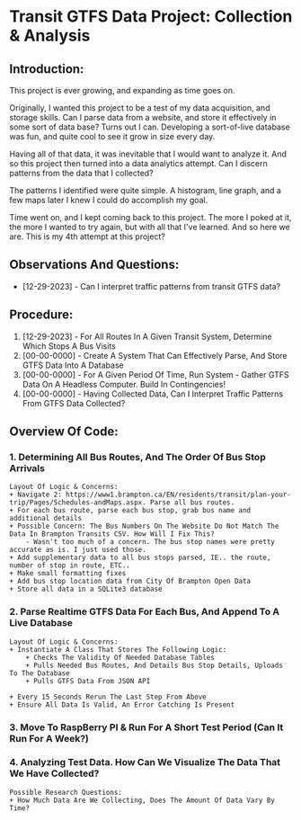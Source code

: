 # Transit GTFS Data Project: Collection & Analysis


## Introduction:
This project is ever growing, and expanding as time goes on.

Originally, I wanted this project to be a test of my data acquisition, and storage skills.
Can I parse data from a website, and store it effectively in some sort of data base? Turns out I can.
Developing a sort-of-live database was fun, and quite cool to see it grow in size every day.

Having all of that data, it was inevitable that I would want to analyze it.
And so this project then turned into a data analytics attempt. Can I discern patterns from the data that I collected?

The patterns I identified were quite simple. A histogram, line graph, and a few maps later I knew I could do accomplish my goal.

Time went on, and I kept coming back to this project. The more I poked at it, the more I wanted to try again, but with all that I've learned.
And so here we are. This is my 4th attempt at this project?


## Observations And Questions:
* [12-29-2023] - Can I interpret traffic patterns from transit GTFS data?


## Procedure:
1. [12-29-2023] - For All Routes In A Given Transit System, Determine Which Stops A Bus Visits
2. [00-00-0000] - Create A System That Can Effectively Parse, And Store GTFS Data Into A Database
3. [00-00-0000] - For A Given Period Of Time, Run System - Gather GTFS Data On A Headless Computer. Build In Contingencies!
4. [00-00-0000] - Having Collected Data, Can I Interpret Traffic Patterns From GTFS Data Collected?


## Overview Of Code:

### 1. Determining All Bus Routes, And The Order Of Bus Stop Arrivals
	Layout Of Logic & Concerns:
	+ Navigate 2: https://www1.brampton.ca/EN/residents/transit/plan-your-trip/Pages/Schedules-andMaps.aspx. Parse all bus routes.
	+ For each bus route, parse each bus stop, grab bus name and additional details
	+ Possible Concern: The Bus Numbers On The Website Do Not Match The Data In Brampton Transits CSV. How Will I Fix This?
		- Wasn't too much of a concern. The bus stop names were pretty accurate as is. I just used those.
	+ Add supplementary data to all bus stops parsed, IE.. the route, number of stop in route, ETC..
	+ Make small formatting fixes
	+ Add bus stop location data from City Of Brampton Open Data
	+ Store all data in a SQLite3 database


### 2. Parse Realtime GTFS Data For Each Bus, And Append To A Live Database
	Layout Of Logic & Concerns:
	+ Instantiate A Class That Stores The Following Logic:
		+ Checks The Validity Of Needed Database Tables
		+ Pulls Needed Bus Routes, And Details Bus Stop Details, Uploads To The Database
		+ Pulls GTFS Data From JSON API

	+ Every 15 Seconds Rerun The Last Step From Above
	+ Ensure All Data Is Valid, An Error Catching Is Present


### 3. Move To RaspBerry PI & Run For A Short Test Period (Can It Run For A Week?)


### 4. Analyzing Test Data. How Can We Visualize The Data That We Have Collected?
	Possible Research Questions:
	+ How Much Data Are We Collecting, Does The Amount Of Data Vary By Time?

